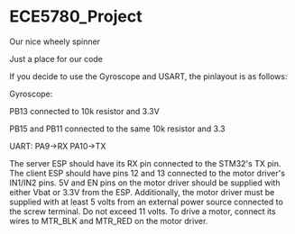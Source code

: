 # ECE5780_Project
Our nice wheely spinner

Just a place for our code

If you decide to use the Gyroscope and USART, the pinlayout is as follows:

Gyroscope:  

PB13 connected to 10k resistor and 3.3V

PB15 and PB11 connected to the same 10k resistor and 3.3
           
UART:      PA9->RX
           PA10->TX
           
The server ESP should have its RX pin connected to the STM32's TX pin.
The client ESP should have pins 12 and 13 connected to the motor driver's IN1/IN2 pins. 5V and EN pins on the motor driver should be supplied with either Vbat or 3.3V from the ESP.
Additionally, the motor driver must be supplied with at least 5 volts from an external power source connected to the screw terminal. Do not exceed 11 volts. To drive a motor, connect its wires to MTR_BLK and MTR_RED on the motor driver.
